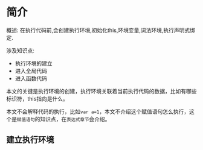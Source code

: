 # 简介

概述: 在执行代码前,会创建执行环境,初始化this,环境变量,词法环境,执行声明式绑定.


涉及知识点:

- 执行环境的建立
- 进入全局代码
- 进入函数代码



本文的关键是执行环境的创建，执行环境关联着当前执行代码的数据，比如有哪些标识符，this指向是什么。

本文不会解释代码的执行，比如`var a=1`，本文不介绍这个赋值语句怎么执行，这个是`赋值语句`的知识点，在`表达式章节`会介绍。


## 建立执行环境

